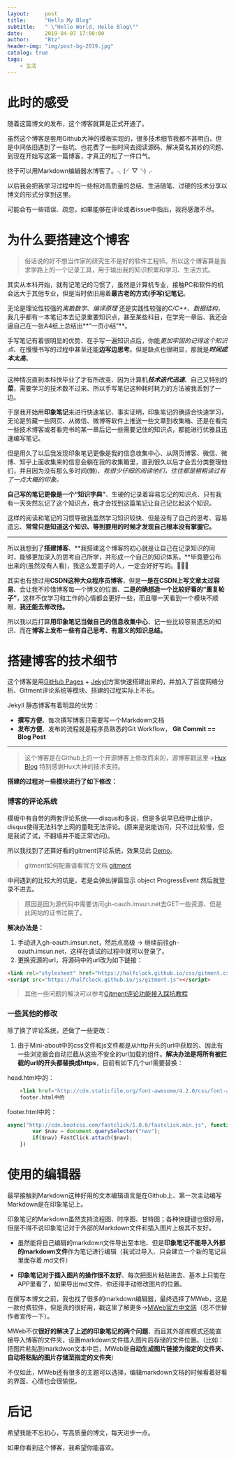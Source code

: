 ```yaml
---
layout:     post
title:      "Hello My Blog"
subtitle:   " \"Hello World, Hello Blog\""
date:       2019-04-07 17:00:00
author:     "Btz"
header-img: "img/post-bg-2019.jpg"
catalog: true
tags:
    - 生活
---
```


# 此时的感受
随着这篇博文的发布，这个博客就算是正式开通了。

虽然这个博客是套用Github大神的模板实现的，很多技术细节我都不甚明白、但是中间依旧遇到了一些坑、也花费了一些时间去阅读源码、解决莫名其妙的问题、到现在开始写这第一篇博客，才真正的松了一件口气。

终于可以用Markdown编辑器水博客了。╮(╯▽╰)╭

以后我会把我学习过程中的一些相对高质量的总结、生活随笔、过硬的技术分享以博文的形式分享到这里。

可能会有一些错误、疏忽，如果能够在评论或者issue中指出，我将感激不尽。

# 为什么要搭建这个博客
>俗话说的好不想当作家的研究生不是好的软件工程师。所以这个博客算是我求学路上的一个记录工具，用于输出我的知识积累和学习、生活方式。

其实从本科开始，就有记笔记的习惯了，虽然是计算机专业，接触PC和软件的机会远大于其他专业，但是当时依旧用着**最古老的方式(手写)记笔记**。

无论是理论性较强的*离散数学*、*编译原理* 还是实践性较强的*C/C++*、*数据结构*，我几乎都有一本笔记本去记录重要知识点，甚至某些科目，在学完一章后、我还会逼自己在一张A4纸上总结出**“一页小结”**。

手写笔记有着很明显的优势、在手写一遍知识点后，你能*更加牢固的记得这个知识点*、在慢慢书写的过程中甚至还能**边写边思考**。但是缺点也很明显，那就是***时间成本太高***。

-------

这种情况直到本科快毕业了才有所改变、因为计算机***技术迭代迅速***、自己又特别的**菜**，需要学习的技术数不过来、所以手写笔记这种耗时耗力的方法被我丢到了一边。

于是我开始用**印象笔记**来进行快速笔记、事实证明，印象笔记的确适合快速学习，无论是剪藏一些网页、从微信、微博等软件上推送一些文章到收集箱、还是在看完一些技术博客或者看完书的某一章后记一些需要记住的知识点，都能进行优雅且迅速编写笔记。

但是用久了以后我发现印象笔记更像是我的信息收集中心、从网页博客、微信、微博、知乎上面收集来的信息会躺在我的收集箱里，直到很久以后才会去分类整理他们，并且因为没有那么多时间(懒)、*我很少仔细的阅读他们，往往都是粗粗读过有了一点大概的印象。*

**自己写的笔记更像是一个“知识字典”**、生硬的记录着容易忘记的知识点、只有我有一天突然忘记了这个知识点，我才会找到这篇笔记让自己记忆起这个知识。

这样的阅读和笔记的习惯导致我虽然学习知识较快、但是没有了自己的思考、容易遗忘、**常常只是知道这个知识、等到要用的时候才发现自己根本没有掌握它。**


-------
所以我想到了**搭建博客**、**我搭建这个博客的初心就是让自己在记录知识的同时，能够更加深入的思考自己所学，并形成一个自己的知识体系。**毕竟要公布出来的(虽然没有人看)，我这么爱面子的人，一定会好好写的。🐒🐒🐒

其实也有想过用**CSDN这种大众程序员博客**，但是**一是在CSDN上写文章太过容易**、会让我不珍惜博客每一个博文的位置、**二是的确想造一个比较好看的“重复轮子”**，这样不仅学习和工作的心情都会更好一些，而且哪一天看到一个模块不顺眼，**我还能去修改他。**

所以我以后打算**用印象笔记当做自己的信息收集中心**、记一些比较容易遗忘的知识、而在**博客上发布一些有自己思考、有意义的知识总结。**

# 搭建博客的技术细节
这个博客是用[GitHub Pages](https://pages.github.com/) + [Jekyll](http://jekyllrb.com/)方案快速搭建出来的，并加入了百度网络分析、Gitment评论系统等模块、搭建的过程实际上不长。

Jekyll 静态博客有着明显的优势：
* **撰写方便**、每次撰写博客只需要写一个Markdown文档
* **发布方便**、发布的流程就是程序员熟悉的Git Workflow， **Git Commit == Blog Post**

-------
>这个博客是在Github上的一个开源博客上修改而来的，源博客戳这里->[Hux Blog](https://github.com/Huxpro/huxpro.github.io) 特别感谢Hux大神的技术支持。

**搭建的过程对一些模块进行了如下修改：**
### 博客的评论系统

模板中有自带的两套评论系统——disqus和多说，但是多说早已经停止维护，disqus使得无法科学上网的童鞋无法评论。(原来是说能访问，只不过比较慢，但是我试了试，不翻墙并不能正常访问)。

所以我找到了还算好看的gitment评论系统，效果见此 [Demo](https://imsun.github.io/gitment/)。
> gitment如何配置请看官方文档 [gitment](https://github.com/imsun/gitment)

中间遇到的比较大的坑是，老是会弹出弹窗显示 object ProgressEvent 然后就登录不进去。
>原因是因为源代码中需要访问gh-oauth.imsun.net去GET一些资源、但是此网站的证书过期了。

**解决办法是：**
1. 手动进入gh-oauth.imsun.net，然后点高级 -> 继续前往gh-oauth.imsun.net，这样在调试的过程中就可以登录了。
2. 更换资源的url，将源码中的url改为如下链接：

```html
<link rel="stylesheet" href="https://halfclock.github.io/css/gitment.css">
<script src="https://halfclock.github.io/js/gitment.js"></script>
```

> 其他一些问题的解决可以参考[Gitment评论功能接入踩坑教程](https://www.jianshu.com/p/57afa4844aaa)

### 一些其他的修改

除了换了评论系统，还做了一些更改：
1. 由于Mini-about中的css文件和js文件都是从http开头的url中获取的、因此有一些浏览器会自动拦截从这些不安全的url加载的组件。**解决办法是将所有被拦截的url的开头都替换成https**，目前有如下几个url需要替换：

head.html中的：
```html
    <link href="http://cdn.staticfile.org/font-awesome/4.2.0/css/font-awesome.min.css" rel="stylesheet" type="text/css">
    footer.html中的
```
footer.html中的：
```javascript
async("http://cdn.bootcss.com/fastclick/1.0.6/fastclick.min.js", function(){
        var $nav = document.querySelector("nav");
        if($nav) FastClick.attach($nav);
    })
```
# 使用的编辑器
最早接触到Markdown这种好用的文本编辑语言是在Github上、第一次主动编写Markdown是在印象笔记上。

印象笔记的Markdown虽然支持流程图、时序图、甘特图；各种快捷键也很好用，但是不得不说印象笔记对于外部的Markdown文件和插入图片上极其不友好。

* 虽然能将自己编辑的markdown文件导出至本地、但是**印象笔记不能导入外部的markdown文件**作为笔记进行编辑（我试过导入、只会建立一个新的笔记且里面存着.md文件）

* **印象笔记对于插入图片的操作很不友好**、每次把图片粘贴进去、基本上只能在APP里看了，如果导出md文件、你还得手动修改图片的位置。

在撰写本博文之前，我也找了很多的markdown编辑器，最终选择了MWeb，这是一款付费软件，但是真的很好用，戳这里了解更多->[MWeb官方中文网](https://zh.mweb.im/)（忍不住替作者宣传一下）。

MWeb不仅**很好的解决了上述的印象笔记的两个问题**、而且其外部库模式还能直接导入博客的文件夹，设置markdown文件插入图片后存储的文件位置。（比如：把图片粘贴到markdwon文本中后，MWeb能**自动生成图片链接为指定的文件夹、自动将粘贴的图片存储至指定的文件夹**）

不仅如此，MWeb还有很多的主题可以选择，编辑markdown文档的时候看着好看的界面、心情也会很愉悦。

# 后记
希望我能不忘初心，写高质量的博文，每天进步一点。

如果你看到这个博客，我希望你能喜欢。



<br>
<br>




